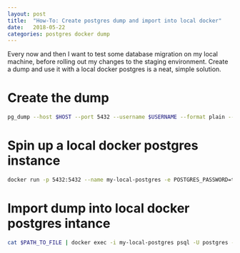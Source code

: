 ```yaml
---
layout: post
title:  "How-To: Create postgres dump and import into local docker"
date:   2018-05-22 
categories: postgres docker dump
---
```

Every now and then I want to test some database migration on my local machine, before rolling out my changes to the staging environment. Create a dump and use it with a local docker postgres is a neat, simple solution.

# Create the dump
```bash
pg_dump --host $HOST --port 5432 --username $USERNAME --format plain --file "$PATH_TO_FILE" --table $TABLE $DB_NAME
```

# Spin up a local docker postgres instance
```bash
docker run -p 5432:5432 --name my-local-postgres -e POSTGRES_PASSWORD=test -d postgres
```

# Import dump into local docker postgres intance
```bash
cat $PATH_TO_FILE | docker exec -i my-local-postgres psql -U postgres -d postgres
```

